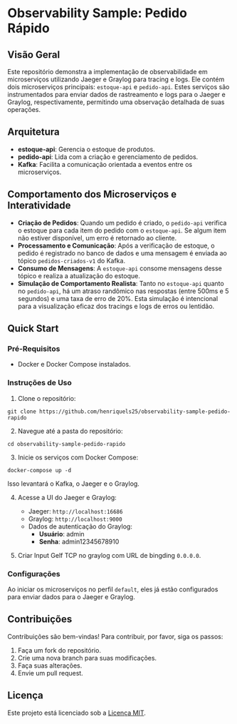 # Observability Sample: Pedido Rápido

## Visão Geral
Este repositório demonstra a implementação de observabilidade em microserviços utilizando Jaeger e Graylog para tracing e logs. Ele contém dois microserviços principais: `estoque-api` e `pedido-api`. Estes serviços são instrumentados para enviar dados de rastreamento e logs para o Jaeger e Graylog, respectivamente, permitindo uma observação detalhada de suas operações.

## Arquitetura
- **estoque-api**: Gerencia o estoque de produtos.
- **pedido-api**: Lida com a criação e gerenciamento de pedidos.
- **Kafka**: Facilita a comunicação orientada a eventos entre os microserviços.


## Comportamento dos Microserviços e Interatividade
- **Criação de Pedidos**: Quando um pedido é criado, o `pedido-api` verifica o estoque para cada item do pedido com o `estoque-api`. Se algum item não estiver disponível, um erro é retornado ao cliente.
- **Processamento e Comunicação**: Após a verificação de estoque, o pedido é registrado no banco de dados e uma mensagem é enviada ao tópico `pedidos-criados-v1` do Kafka.
- **Consumo de Mensagens**: A `estoque-api` consome mensagens desse tópico e realiza a atualização do estoque.
- **Simulação de Comportamento Realista**: Tanto no `estoque-api` quanto no `pedido-api`, há um atraso randômico nas respostas (entre 500ms e 5 segundos) e uma taxa de erro de 20%. Esta simulação é intencional para a visualização eficaz dos tracings e logs de erros ou lentidão.

## Quick Start
### Pré-Requisitos
- Docker e Docker Compose instalados.

### Instruções de Uso
1. Clone o repositório:

```git clone https://github.com/henriquels25/observability-sample-pedido-rapido```

2. Navegue até a pasta do repositório:

`cd observability-sample-pedido-rapido`

3. Inicie os serviços com Docker Compose:

`docker-compose up -d`

Isso levantará o Kafka, o Jaeger e o Graylog.

4. Acesse a UI do Jaeger e Graylog:
    - Jaeger: `http://localhost:16686`
    - Graylog: `http://localhost:9000`
    - Dados de autenticação do Graylog:
        - **Usuário**: admin
        - **Senha**: admin12345678910

5. Criar Input Gelf TCP no graylog com URL de bingding `0.0.0.0`.

### Configurações
Ao iniciar os microserviços no perfil `default`, eles já estão configurados para enviar dados para o Jaeger e Graylog.

## Contribuições
Contribuições são bem-vindas! Para contribuir, por favor, siga os passos:
1. Faça um fork do repositório.
2. Crie uma nova branch para suas modificações.
3. Faça suas alterações.
4. Envie um pull request.

## Licença
Este projeto está licenciado sob a [Licença MIT](LICENSE).